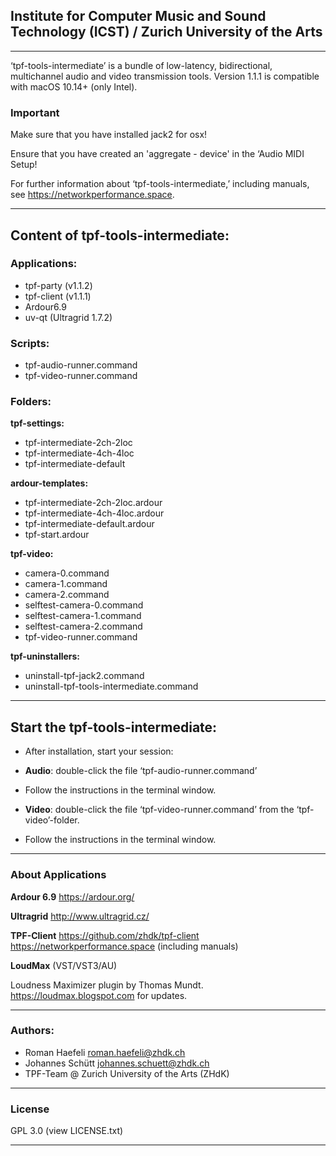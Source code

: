 ## Institute for Computer Music and Sound Technology (ICST) / Zurich University of the Arts

-----
‘tpf-tools-intermediate’ is a bundle of low-latency, bidirectional, multichannel audio and video transmission tools. 
Version 1.1.1 is compatible with macOS 10.14+ (only Intel).


### Important

Make sure that you have installed jack2 for osx!

Ensure that you have created an 'aggregate - device' in the ‘Audio MIDI Setup!

For further information about ‘tpf-tools-intermediate,’ including manuals, 
see <https://networkperformance.space>.


----


## Content of tpf-tools-intermediate:


### Applications:
- tpf-party (v1.1.2)
- tpf-client (v1.1.1)
- Ardour6.9
- uv-qt (Ultragrid 1.7.2)

### Scripts:
- tpf-audio-runner.command
- tpf-video-runner.command


### Folders:

**tpf-settings:**
- tpf-intermediate-2ch-2loc
- tpf-intermediate-4ch-4loc
- tpf-intermediate-default

**ardour-templates:**
- tpf-intermediate-2ch-2loc.ardour
- tpf-intermediate-4ch-4loc.ardour
- tpf-intermediate-default.ardour
- tpf-start.ardour

**tpf-video:**
- camera-0.command
- camera-1.command
- camera-2.command
- selftest-camera-0.command
- selftest-camera-1.command
- selftest-camera-2.command
- tpf-video-runner.command

**tpf-uninstallers:**
- uninstall-tpf-jack2.command
- uninstall-tpf-tools-intermediate.command

----

## Start the tpf-tools-intermediate:

- After installation, start your session:

- **Audio**: double-click the file ‘tpf-audio-runner.command’ 
 
- Follow the instructions in the terminal window.

- **Video**: double-click the file ‘tpf-video-runner.command’ from the ‘tpf-video’-folder. 

- Follow the instructions in the terminal window.

----

### About Applications

**Ardour 6.9**
<https://ardour.org/>

**Ultragrid**
<http://www.ultragrid.cz/> 


**TPF-Client**
<https://github.com/zhdk/tpf-client>
<https://networkperformance.space> (including manuals)


**LoudMax** (VST/VST3/AU)

Loudness Maximizer plugin by Thomas Mundt.
<https://loudmax.blogspot.com> for updates.
 
----

### Authors:

* Roman Haefeli <roman.haefeli@zhdk.ch>
* Johannes Schütt <johannes.schuett@zhdk.ch>
* TPF-Team @ Zurich University of the Arts (ZHdK)

-----

### License

GPL 3.0 (view LICENSE.txt)

-----
